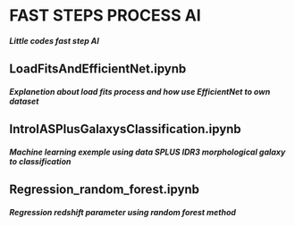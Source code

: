 # FAST STEPS PROCESS AI


##### Little codes fast step AI

## LoadFitsAndEfficientNet.ipynb
##### Explanetion about load fits process and how use EfficientNet to own dataset

## IntroIASPlusGalaxysClassification.ipynb
##### Machine learning exemple using data SPLUS IDR3 morphological galaxy to classification 

## Regression_random_forest.ipynb
##### Regression redshift parameter using random forest method


